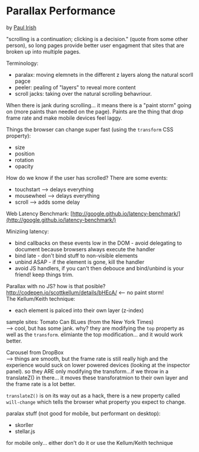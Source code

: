 # Parallax Performance
by [Paul Irish](https://twitter.com/paul_irish)

"scrolling is a continuation; clicking is a decision." (quote from some other person), so long pages provide better user engagment that sites that are broken up into multiple pages.

Terminology:
* paralax: moving elemnets in the different z layers along the natural scorll pagce
* peeler: pealing of "layers" to reveal more content
* scroll jacks: taking over the natural scrolling behavriour.

When there is jank during scrolling... it means there is a "paint storm" going on (more paints than needed on the page).
Paints are the thing that drop frame rate and make mobile devices feel laggy.  

Things the browser can change super fast (using the ```transform``` CSS property):
* size
* position
* rotation
* opacity

How do we know if the user has scrolled? There are some events:
* touchstart --> delays everything
* mousewheel --> delays everything
* scroll --> adds some delay

Web Latency Benchmark: [http://google.github.io/latency-benchmark/](http://google.github.io/latency-benchmark/)  

Miniziing latency:
* bind callbacks on these events low in the DOM - avoid delegating to document because browsers always execute the handler
* bind late - don't bind stuff to non-visible elements
* unbind ASAP - if the element is gone, kill the handler
* avoid JS handlers, if you can't then debouce and bind/unbind is your friend! keep things trim.

Parallax with no JS? how is that posible? http://codepen.io/scottkellum/details/bHEcA/  <-- no paint storm!  
The Kellum/Keith technique:
* each element is palced into their own layer (z-index)

sample sites: Tomato Can BLues (from the New York Times)  
--> cool, but has some jank. why? they are modifying the ```top``` property as well as the ```transform```. elimiante the top modification... and it would work better. 

Carousel from DropBox  
--> things are smooth, but the frame rate is still really high and the experience would suck on lower powered devices (looking at the inspector panel). so they ARE only modifying the transform...if we throw in a translateZ() in there... it moves these transforatmion to their own layer and the frame rate is a lot better.  

```translateZ()``` is on its way out as a hack, there is a new property called ```will-change``` which tells the browser what property you expect to change.

paralax stuff (not good for mobile, but performant on desktop):
* skorller
* stellar.js

for mobile only... either don't do it or use the Kellum/Keith technique
